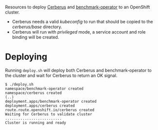 Resources to deploy [Cerberus](https://github.com/redhat-chaos/cerberus) and [benchmark-operator](https://github.com/cloud-bulldozer/benchmark-operator) to an OpenShift cluster.

* Cerberus needs a valid _kubeconfig_ to run that should be copied to the _cerberus/base_ directory.
* Cerberus will run with _privileged_ mode, a service account and role binding will be created.

# Deploying

Running `deploy.sh` will deploy both Cerberus and benchmark-operator to the cluster and wait for Cerberus to return an OK signal.

```
$ ./deploy.sh
namespace/benchmark-operator created
namespace/cerberus created
(..)
deployment.apps/benchmark-operator created
deployment.apps/cerberus created
route.route.openshift.io/cerberus created
Waiting for Cerberus to validate cluster
..........................
Cluster is running and ready
```
